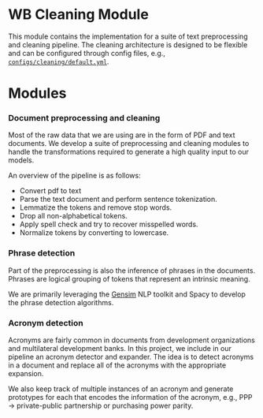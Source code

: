 # WB Cleaning Module

This module contains the implementation for a suite of text preprocessing and cleaning pipeline. The cleaning architecture is designed to be flexible and can be configured through config files, e.g., [`configs/cleaning/default.yml`](configs/cleaning/default.yml).

# Modules

### Document preprocessing and cleaning

Most of the raw data that we are using are in the form of PDF and text documents. We develop a suite of preprocessing and cleaning modules to handle the transformations required to generate a high quality input to our models.

An overview of the pipeline is as follows:
- Convert pdf to text
- Parse the text document and perform sentence tokenization.
- Lemmatize the tokens and remove stop words.
- Drop all non-alphabetical tokens.
- Apply spell check and try to recover misspelled words.
- Normalize tokens by converting to lowercase.

### Phrase detection

Part of the preprocessing is also the inference of phrases in the documents. Phrases are logical grouping of tokens that represent an intrinsic meaning.

We are primarily leveraging the [Gensim](https://radimrehurek.com/gensim/) NLP toolkit and Spacy to develop the phrase detection algorithms.

### Acronym detection

Acronyms are fairly common in documents from development organizations and multilateral development banks. In this project, we include in our pipeline an acronym detector and expander. The idea is to detect acronyms in a document and replace all of the acronyms with the appropriate expansion.

We also keep track of multiple instances of an acronym and generate prototypes for each that encodes the information of the acronym, e.g., PPP -> private-public partnership or purchasing power parity.
